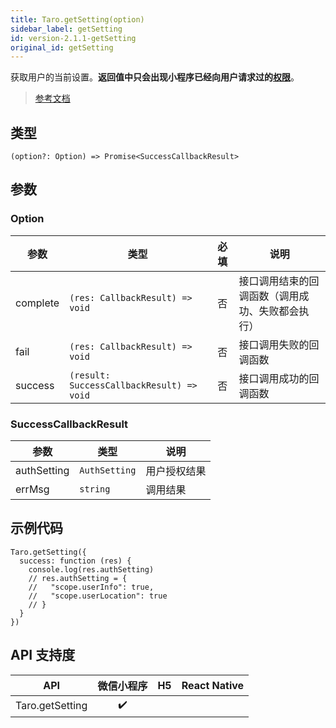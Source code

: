 ```yaml
---
title: Taro.getSetting(option)
sidebar_label: getSetting
id: version-2.1.1-getSetting
original_id: getSetting
---
```


获取用户的当前设置。**返回值中只会出现小程序已经向用户请求过的[权限](https://developers.weixin.qq.com/miniprogram/dev/framework/open-ability/authorize.html)**。

> [参考文档](https://developers.weixin.qq.com/miniprogram/dev/api/open-api/setting/wx.getSetting.html)

## 类型

```tsx
(option?: Option) => Promise<SuccessCallbackResult>
```

## 参数

### Option

<table>
  <thead>
    <tr>
      <th>参数</th>
      <th>类型</th>
      <th style="text-align:center">必填</th>
      <th>说明</th>
    </tr>
  </thead>
  <tbody>
    <tr>
      <td>complete</td>
      <td><code>(res: CallbackResult) =&gt; void</code></td>
      <td style="text-align:center">否</td>
      <td>接口调用结束的回调函数（调用成功、失败都会执行）</td>
    </tr>
    <tr>
      <td>fail</td>
      <td><code>(res: CallbackResult) =&gt; void</code></td>
      <td style="text-align:center">否</td>
      <td>接口调用失败的回调函数</td>
    </tr>
    <tr>
      <td>success</td>
      <td><code>(result: SuccessCallbackResult) =&gt; void</code></td>
      <td style="text-align:center">否</td>
      <td>接口调用成功的回调函数</td>
    </tr>
  </tbody>
</table>

### SuccessCallbackResult

<table>
  <thead>
    <tr>
      <th>参数</th>
      <th>类型</th>
      <th>说明</th>
    </tr>
  </thead>
  <tbody>
    <tr>
      <td>authSetting</td>
      <td><code>AuthSetting</code></td>
      <td>用户授权结果</td>
    </tr>
    <tr>
      <td>errMsg</td>
      <td><code>string</code></td>
      <td>调用结果</td>
    </tr>
  </tbody>
</table>

## 示例代码

```tsx
Taro.getSetting({
  success: function (res) {
    console.log(res.authSetting)
    // res.authSetting = {
    //   "scope.userInfo": true,
    //   "scope.userLocation": true
    // }
  }
})
```

## API 支持度

| API | 微信小程序 | H5 | React Native |
| :---: | :---: | :---: | :---: |
| Taro.getSetting | ✔️ |  |  |
